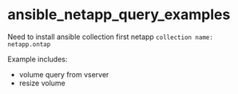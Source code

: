 # ansible_netapp_query_examples
Need to install ansible collection first netapp
```collection name: netapp.ontap```

Example includes: 
- volume query from vserver
- resize volume

